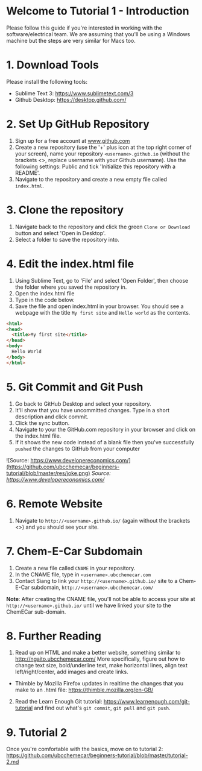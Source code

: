 # Welcome to Tutorial 1 - Introduction
Please follow this guide if you're interested in working with the software/electrical team. We are assuming that you'll be using a Windows machine but the steps are very similar for Macs too.

# 1. Download Tools
Please install the following tools:

- Sublime Text 3: https://www.sublimetext.com/3
- Github Desktop: https://desktop.github.com/

# 2. Set Up GitHub Repository
1. Sign up for a free account at www.github.com
2. Create a new repository (use the '+' plus icon at the top right corner of your screen), name your repository `<username>.github.io` (without the brackets <>, replace username with your Github username). Use the following settings: Public and tick 'Initialize this repository with a README'.
3. Navigate to the repository and create a new empty file called `index.html`.

# 3. Clone the repository
1. Navigate back to the repository and click the green `Clone or Download` button and select 'Open in Desktop'.
2. Select a folder to save the repository into.

# 4. Edit the index.html file
1. Using Sublime Text, go to 'File' and select 'Open Folder', then choose the folder where you saved the repository in.
2. Open the index.html file
3. Type in the code below.
4. Save the file and open index.html in your browser. You should see a webpage with the title `My first site` and `Hello world` as the contents.

```html
<html>
<head>
  <title>My first site</title>
</head>
<body>
  Hello World
</body>
</html>
```

# 5. Git Commit and Git Push
1. Go back to GitHub Desktop and select your repository.
2. It'll show that you have uncommitted changes. Type in a short description and click commit.
3. Click the sync button.
4. Navigate to your the GitHub.com repository in your browser and click on the index.html file.
5. If it shows the new code instead of a blank file then you've successfully `pushed` the changes to GitHub from your computer

![Source: https://www.developereconomics.com/](https://github.com/ubcchemecar/beginners-tutorial/blob/master/res/joke.png)
*Source: https://www.developereconomics.com/*

# 6. Remote Website
1. Navigate to `http://<username>.github.io/` (again without the brackets <>) and you should see your site.

# 7. Chem-E-Car Subdomain
1. Create a new file called `CNAME` in your repository.
2. In the CNAME file, type in `<username>.ubcchemecar.com`
3. Contact Siang to link your `http://<username>.github.io/` site to a Chem-E-Car subdomain, `http://<username>.ubcchemecar.com/`

**Note**: After creating the CNAME file, you'll not be able to access your site at `http://<username>.github.io/` until we have linked your site to the ChemECar sub-domain.

# 8. Further Reading
1. Read up on HTML and make a better website, something similar to http://ngaito.ubcchemecar.com/ More specifically, figure out how to change text size, bold/underline text, make horizontal lines, align text left/right/center, add images and create links.
  * Thimble by Mozilla Firefox updates in realtime the changes that you make to an .html file: https://thimble.mozilla.org/en-GB/
2. Read the Learn Enough Git tutorial: https://www.learnenough.com/git-tutorial and find out what's `git commit`, `git pull` and `git push`. 

# 9. Tutorial 2
Once you're comfortable with the basics, move on to tutorial 2: https://github.com/ubcchemecar/beginners-tutorial/blob/master/tutorial-2.md






